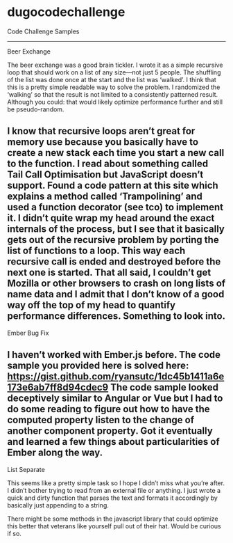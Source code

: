 # dugocodechallenge
Code Challenge Samples

-------------------------------------------
Beer Exchange

The beer exchange was a good brain tickler. I wrote it as a simple recursive loop that should work on a list of any size—not just 5 people. The shuffling of the list was done once at the start and the list was ‘walked’. I think that this is a pretty simple readable way to solve the problem. I randomized the ‘walking’ so that the result is not limited to a consistently patterned result. Although you could: that would likely optimize performance further and still be pseudo-random.

I know that recursive loops aren’t great for memory use because you basically have to create a new stack each time you start a new call to the function. I read about something called Tail Call Optimisation but JavaScript doesn’t support. Found a code pattern at this site which explains a method called ‘Trampolining’ and used a function decorator (see tco) to implement it. I didn’t quite wrap my head around the exact internals of the process, but I see that it basically gets out of the recursive problem by porting the list of functions to a loop. This way each recursive call is ended and destroyed before the next one is started.
That all said, I couldn’t get Mozilla or other browsers to crash on long lists of name data and I admit that I don’t know of a good way off the top of my head to quantify performance differences. Something to look into.
----------------------------------------
Ember Bug Fix

I haven’t worked with Ember.js before. The code sample you provided here is solved here:
https://gist.github.com/ryansutc/1dc45b1411a6e173e6ab7ff8d94cdec9
The code sample looked deceptively similar to Angular or Vue but I had to do some reading to figure out how to have the computed property listen to the change of another component property. Got it eventually and learned a few things about particularities of Ember along the way.
------------------------------------------
List Separate

This seems like a pretty simple task so I hope I didn’t miss what you’re after. I didn’t bother trying to read from an external file or anything. I just wrote a quick and dirty function that parses the text and formats it accordingly by basically just appending to a string.

There might be some methods in the javascript library that could optimize this better that veterans like yourself pull out of their hat. Would be curious if so.
